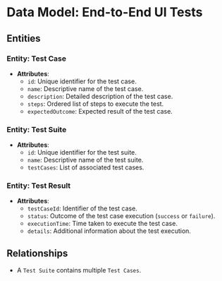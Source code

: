# Data Model: End-to-End UI Tests

## Entities

### Entity: Test Case
- **Attributes**:
  - `id`: Unique identifier for the test case.
  - `name`: Descriptive name of the test case.
  - `description`: Detailed description of the test case.
  - `steps`: Ordered list of steps to execute the test.
  - `expectedOutcome`: Expected result of the test case.

### Entity: Test Suite
- **Attributes**:
  - `id`: Unique identifier for the test suite.
  - `name`: Descriptive name of the test suite.
  - `testCases`: List of associated test cases.

### Entity: Test Result
- **Attributes**:
  - `testCaseId`: Identifier of the test case.
  - `status`: Outcome of the test case execution (`success` or `failure`).
  - `executionTime`: Time taken to execute the test case.
  - `details`: Additional information about the test execution.

## Relationships
- A `Test Suite` contains multiple `Test Cases`.